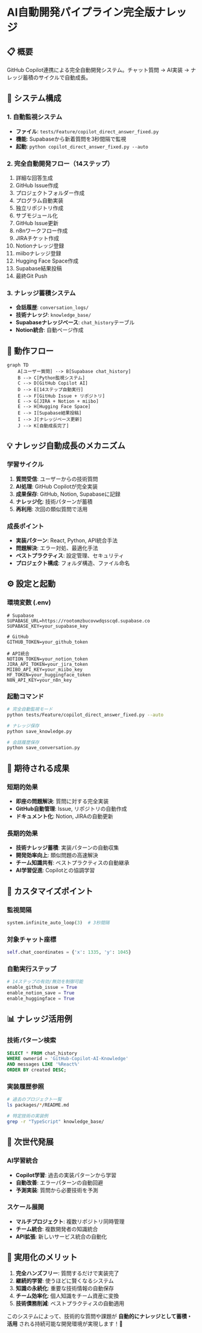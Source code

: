 # AI自動開発パイプライン完全版ナレッジ

## 📋 概要
GitHub Copilot連携による完全自動開発システム。チャット質問 → AI実装 → ナレッジ蓄積のサイクルで自動成長。

## 🎯 システム構成

### 1. 自動監視システム
- **ファイル**: `tests/Feature/copilot_direct_answer_fixed.py`
- **機能**: Supabaseから新着質問を3秒間隔で監視
- **起動**: `python copilot_direct_answer_fixed.py --auto`

### 2. 完全自動開発フロー（14ステップ）
1. 詳細な回答生成
2. GitHub Issue作成
3. プロジェクトフォルダー作成
4. プログラム自動実装
5. 独立リポジトリ作成
6. サブモジュール化
7. GitHub Issue更新
8. n8nワークフロー作成
9. JIRAチケット作成
10. Notionナレッジ登録
11. miiboナレッジ登録
12. Hugging Face Space作成
13. Supabase結果投稿
14. 最終Git Push

### 3. ナレッジ蓄積システム
- **会話履歴**: `conversation_logs/`
- **技術ナレッジ**: `knowledge_base/`
- **Supabaseナレッジベース**: `chat_history`テーブル
- **Notion統合**: 自動ページ作成

## 🚀 動作フロー

```mermaid
graph TD
    A[ユーザー質問] --> B[Supabase chat_history]
    B --> C[Python監視システム]
    C --> D[GitHub Copilot AI]
    D --> E[14ステップ自動実行]
    E --> F[GitHub Issue + リポジトリ]
    E --> G[JIRA + Notion + miibo]
    E --> H[Hugging Face Space]
    E --> I[Supabase結果投稿]
    I --> J[ナレッジベース更新]
    J --> K[自動成長完了]
```

## 💡 ナレッジ自動成長のメカニズム

### 学習サイクル
1. **質問受信**: ユーザーからの技術質問
2. **AI処理**: GitHub Copilotが完全実装
3. **成果保存**: GitHub, Notion, Supabaseに記録
4. **ナレッジ化**: 技術パターンが蓄積
5. **再利用**: 次回の類似質問で活用

### 成長ポイント
- **実装パターン**: React, Python, API統合手法
- **問題解決**: エラー対処、最適化手法
- **ベストプラクティス**: 設定管理、セキュリティ
- **プロジェクト構成**: フォルダ構造、ファイル命名

## ⚙️ 設定と起動

### 環境変数 (.env)
```env
# Supabase
SUPABASE_URL=https://rootomzbucovwdqsscqd.supabase.co
SUPABASE_KEY=your_supabase_key

# GitHub
GITHUB_TOKEN=your_github_token

# API統合
NOTION_TOKEN=your_notion_token
JIRA_API_TOKEN=your_jira_token
MIIBO_API_KEY=your_miibo_key
HF_TOKEN=your_huggingface_token
N8N_API_KEY=your_n8n_key
```

### 起動コマンド
```bash
# 完全自動監視モード
python tests/Feature/copilot_direct_answer_fixed.py --auto

# ナレッジ保存
python save_knowledge.py

# 会話履歴保存
python save_conversation.py
```

## 🎉 期待される成果

### 短期的効果
- **即座の問題解決**: 質問に対する完全実装
- **GitHub自動管理**: Issue, リポジトリの自動作成
- **ドキュメント化**: Notion, JIRAの自動更新

### 長期的効果
- **技術ナレッジ蓄積**: 実装パターンの自動収集
- **開発効率向上**: 類似問題の高速解決
- **チーム知識共有**: ベストプラクティスの自動継承
- **AI学習促進**: Copilotとの協調学習

## 🔧 カスタマイズポイント

### 監視間隔
```python
system.infinite_auto_loop(3)  # 3秒間隔
```

### 対象チャット座標
```python
self.chat_coordinates = {'x': 1335, 'y': 1045}
```

### 自動実行ステップ
```python
# 14ステップの有効/無効を制御可能
enable_github_issue = True
enable_notion_save = True
enable_huggingface = True
```

## 📊 ナレッジ活用例

### 技術パターン検索
```sql
SELECT * FROM chat_history 
WHERE ownerid = 'GitHub-Copilot-AI-Knowledge'
AND messages LIKE '%React%'
ORDER BY created DESC;
```

### 実装履歴参照
```bash
# 過去のプロジェクト一覧
ls packages/*/README.md

# 特定技術の実装例
grep -r "TypeScript" knowledge_base/
```

## 🚀 次世代発展

### AI学習統合
- **Copilot学習**: 過去の実装パターンから学習
- **自動改善**: エラーパターンの自動回避
- **予測実装**: 質問から必要技術を予測

### スケール展開
- **マルチプロジェクト**: 複数リポジトリ同時管理
- **チーム統合**: 複数開発者の知識統合
- **API拡張**: 新しいサービス統合の自動化

## 🎯 実用化のメリット

1. **完全ハンズフリー**: 質問するだけで実装完了
2. **継続的学習**: 使うほどに賢くなるシステム
3. **知識の永続化**: 重要な技術情報の自動保存
4. **チーム効率化**: 個人知識をチーム資産に変換
5. **技術債務削減**: ベストプラクティスの自動適用

このシステムによって、技術的な質問や課題が **自動的にナレッジとして蓄積・活用** される持続可能な開発環境が実現します！🎉
